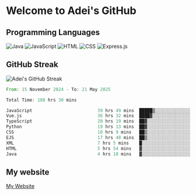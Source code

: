 # Welcome to Adei's GitHub

## Programming Languages
![Java](https://img.shields.io/badge/Java-007396?style=flat-square&logo=java&logoColor=white)
![JavaScript](https://img.shields.io/badge/JavaScript-F7DF1E?style=flat-square&logo=javascript&logoColor=black)
![HTML](https://img.shields.io/badge/HTML-E34F26?style=flat-square&logo=html5&logoColor=white)
![CSS](https://img.shields.io/badge/CSS-1572B6?style=flat-square&logo=css3&logoColor=white)
![Express.js](https://img.shields.io/badge/Express.js-000000?style=flat-square&logo=express&logoColor=white)


## GitHub Streak
![Adei's GitHub Streak](https://github-readme-streak-stats.herokuapp.com/?user=AdeiTamayo&hide_border=true)

<!--START_SECTION:waka-->

```rust
From: 15 November 2024 - To: 21 May 2025

Total Time: 188 hrs 30 mins

JavaScript                         39 hrs 49 mins  █████▒░░░░░░░░░░░░░░░░░░░   20.94 %
Vue.js                             36 hrs 32 mins  ████▓░░░░░░░░░░░░░░░░░░░░   19.22 %
TypeScript                         20 hrs 19 mins  ██▓░░░░░░░░░░░░░░░░░░░░░░   10.69 %
Python                             19 hrs 13 mins  ██▓░░░░░░░░░░░░░░░░░░░░░░   10.11 %
CSS                                18 hrs 9 mins   ██▒░░░░░░░░░░░░░░░░░░░░░░   09.55 %
EJS                                17 hrs 48 mins  ██▒░░░░░░░░░░░░░░░░░░░░░░   09.37 %
XML                                7 hrs 5 mins    █░░░░░░░░░░░░░░░░░░░░░░░░   03.73 %
HTML                               5 hrs 54 mins   ▓░░░░░░░░░░░░░░░░░░░░░░░░   03.11 %
Java                               4 hrs 18 mins   ▓░░░░░░░░░░░░░░░░░░░░░░░░   02.26 %
```

<!--END_SECTION:waka-->

## My website
[My Website](https://adei.eus)


